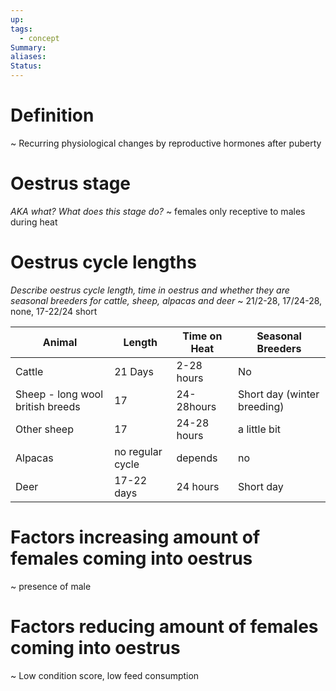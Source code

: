```yaml
---
up: 
tags:
  - concept
Summary: 
aliases: 
Status:
---
```

# Definition
~
Recurring physiological changes by reproductive hormones after puberty
<!--SR:!2025-03-13,3,252-->

# Oestrus stage
*AKA what? What does this stage do?*
~
females only receptive to males during heat
<!--SR:!2025-03-13,3,250-->

# Oestrus cycle lengths
*Describe oestrus cycle length, time in oestrus and whether they are seasonal breeders for cattle, sheep, alpacas and deer*
~
21/2-28, 17/24-28, none, 17-22/24 short
<!--SR:!2025-03-13,3,254-->

| Animal                           | Length           | Time on Heat | Seasonal Breeders           |
| -------------------------------- | ---------------- | ------------ | --------------------------- |
| Cattle                           | 21 Days          | 2-28 hours   | No                          |
| Sheep - long wool british breeds | 17               | 24-28hours   | Short day (winter breeding) |
| Other sheep                      | 17               | 24-28 hours  | a little bit                |
| Alpacas                          | no regular cycle | depends      | no                          |
| Deer                             | 17-22 days       | 24 hours     | Short day                   |

# Factors increasing amount of females coming into oestrus
~
presence of male
<!--SR:!2025-03-14,4,270-->

# Factors reducing amount of females coming into oestrus
~
Low condition score, low feed consumption
<!--SR:!2025-03-14,4,272-->